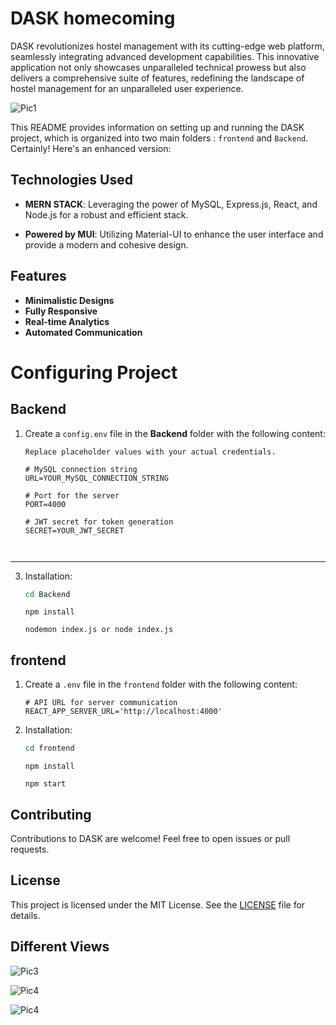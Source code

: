 
# DASK homecoming

DASK revolutionizes hostel management with its cutting-edge web platform, seamlessly integrating advanced development capabilities. This innovative application not only showcases unparalleled technical prowess but also delivers a comprehensive suite of features, redefining the landscape of hostel management for an unparalleled user experience.



![Pic1](assets/pic1.png)

This README provides information on setting up and running the DASK project, which is organized into two main folders : `frontend` and `Backend`.
Certainly! Here's an enhanced version:

## Technologies Used

- **MERN STACK**: Leveraging the power of MySQL, Express.js, React, and Node.js for a robust and efficient stack.

- **Powered by MUI**: Utilizing Material-UI to enhance the user interface and provide a modern and cohesive design.

## Features

- **Minimalistic Designs**
- **Fully Responsive** 
- **Real-time Analytics**
- **Automated Communication**  


  
# Configuring Project
## Backend

1. Create a `config.env` file in the **Backend** folder with the following content:

   ```dotenv
   Replace placeholder values with your actual credentials.

   # MySQL connection string
   URL=YOUR_MySQL_CONNECTION_STRING

   # Port for the server
   PORT=4000

   # JWT secret for token generation
   SECRET=YOUR_JWT_SECRET



---


3. Installation:

   ```bash
   cd Backend
   ```

   ```
   npm install
   ```

   ```
   nodemon index.js or node index.js
   ```


## frontend

1. Create a `.env` file in the `frontend` folder with the following content:

   ```dotenv
   # API URL for server communication
   REACT_APP_SERVER_URL='http://localhost:4000'
   
   ```

2. Installation:

   ```bash
   cd frontend
   ```
   ```
   npm install
   ```
   ```
   npm start
   ```

## Contributing

Contributions to DASK are welcome! Feel free to open issues or pull requests.

## License

This project is licensed under the MIT License. See the [LICENSE](LICENSE) file for details.


## Different Views
![Pic3](assets/pic3.png)

![Pic4](assets/picw1.png)

![Pic4](assets/snap.png)
